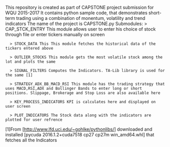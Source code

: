This repository is created as part of CAPSTONE project submission for WQU 2015-2017
It contains python sample code, that demonstrates short-term trading using a combination of monentum, volatility and trend indicators
The name of the project is CAPSTONE.py
Submodules:
      > CAP_STCK_ENTRY This module allows user to enter his choice of stock through file or enter tickers manually on screen
  
      > STOCK_DATA This This module fetches the historical data of the tickers entered above
  
      > OUTLIER_STOCKS This module gets the most volatile stock among the lot and plots the same
  
      > SIGNAL_FILTERS Computes the Indicators. TA-Lib library is used for the same [1]
  
      > STRATEGY_ADX_BB_MACD_RSI This module has the trading strategy that uses MACD,RSI,ADX and Bollinger Bands to enter long or short             positions. Slippage, Brokerage and Stop Loss are also available here 
      
      > KEY_PROCESS_INDICATORS KPI is calculates here and displayed on user screen
      
      > PLOT_INDICATORS The Stock data along with the indicators are plotted for user refrence
  
  [1]From [http://www.lfd.uci.edu/~gohlke/pythonlibs/]
     downloaded and installed [pycuda 2016.1.2+cuda7518 cp27 cp27m win_amd64.whl] that fetches all the Indicators
